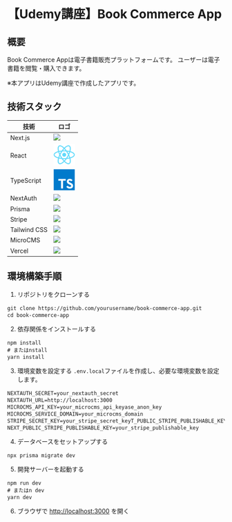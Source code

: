 # 【Udemy講座】Book Commerce App

## 概要
Book Commerce Appは電子書籍販売プラットフォームです。
ユーザーは電子書籍を閲覧・購入できます。

※本アプリはUdemy講座で作成したアプリです。

## 技術スタック

| 技術 | ロゴ |
| ---- | ---- |
| Next.js | <img src="https://assets.vercel.com/image/upload/v1662130559/nextjs/Icon_dark_background.png" height="50px"> |
| React | <img src="https://raw.githubusercontent.com/devicons/devicon/master/icons/react/react-original.svg" height="50px"> |
| TypeScript | <img src="https://raw.githubusercontent.com/devicons/devicon/master/icons/typescript/typescript-original.svg" height="50px"> |
| NextAuth | <img src="https://next-auth.js.org/img/logo/logo-sm.png" height="50px"> |
| Prisma | <img src="https://avatars.githubusercontent.com/u/17219288?s=200&v=4" height="50px"> |
| Stripe | <img src="https://upload.wikimedia.org/wikipedia/commons/b/ba/Stripe_Logo%2C_revised_2016.svg" height="50px"> |
| Tailwind CSS | <img src="https://avatars.githubusercontent.com/u/67109815?s=200&v=4" height="50px"> |
| MicroCMS | <img src="https://avatars.githubusercontent.com/u/59202820?s=200&v=4" height="50px"> |
| Vercel | <img src="https://assets.vercel.com/image/upload/front/favicon/vercel/180x180.png" height="50px"> |

## 環境構築手順
1. リポジトリをクローンする
```
git clone https://github.com/yourusername/book-commerce-app.git
cd book-commerce-app
```

2. 依存関係をインストールする
```
npm install
# またはnstall
yarn install
```
3. 環境変数を設定する
`.env.local`ファイルを作成し、必要な環境変数を設定します。
```
NEXTAUTH_SECRET=your_nextauth_secret
NEXTAUTH_URL=http://localhost:3000
MICROCMS_API_KEY=your_microcms_api_keyase_anon_key
MICROCMS_SERVICE_DOMAIN=your_microcms_domain
STRIPE_SECRET_KEY=your_stripe_secret_keyT_PUBLIC_STRIPE_PUBLISHABLE_KEY=your_stripe_publishable_key
NEXT_PUBLIC_STRIPE_PUBLISHABLE_KEY=your_stripe_publishable_key
```

4. データベースをセットアップする
```
npx prisma migrate dev
```

5. 開発サーバーを起動する
```
npm run dev
# またはn dev
yarn dev
```

6. ブラウザで [http://localhost:3000](http://localhost:3000) を開く
